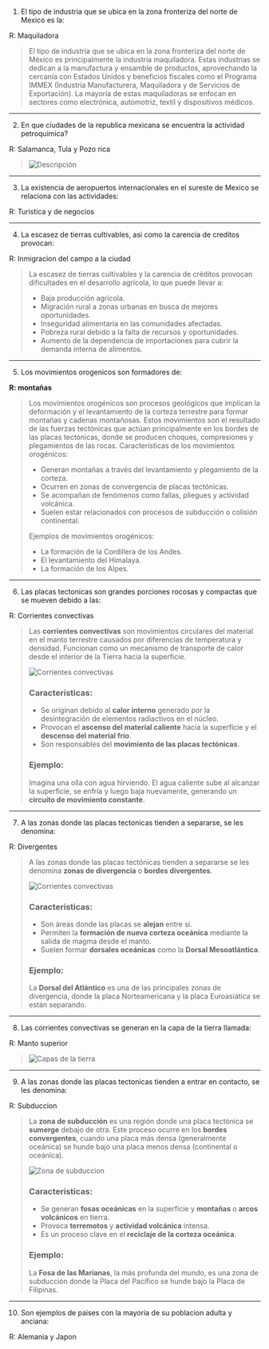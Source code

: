 1. El tipo de industria que se ubica en la zona fronteriza del norte de Mexico es la: 

R: Maquiladora

> El tipo de industria que se ubica en la zona fronteriza del norte de México es principalmente la industria maquiladora. Estas industrias se dedican a la manufactura y ensamble de productos, aprovechando la cercanía con Estados Unidos y beneficios fiscales como el Programa IMMEX (Industria Manufacturera, Maquiladora y de Servicios de Exportación). La mayoría de estas maquiladoras se enfocan en sectores como electrónica, automotriz, textil y dispositivos médicos.

---

2. En que ciudades de la republica mexicana se encuentra la actividad petroquimica? 

R: Salamanca, Tula y Pozo rica 

> ![Descripción](./G02_03.png)

---
3. La existencia de aeropuertos internacionales en el sureste de Mexico se relaciona con las actividades:  

R: Turistica y de negocios

---
4. La escasez de tierras cultivables, asi como la carencia de creditos provocan: 

R: Inmigracion del campo a la ciudad

> La escasez de tierras cultivables y la carencia de créditos provocan dificultades en el desarrollo agrícola, lo que puede llevar a:
>
>   - Baja producción agrícola.
>   - Migración rural a zonas urbanas en busca de mejores oportunidades.
>   - Inseguridad alimentaria en las comunidades afectadas.
>   - Pobreza rural debido a la falta de recursos y oportunidades.
>   - Aumento de la dependencia de importaciones para cubrir la demanda interna de alimentos.

---
5. Los movimientos orogenicos son formadores de: 

**R: montañas**

> Los movimientos orogénicos son procesos geológicos que implican la deformación y el levantamiento de la corteza terrestre para formar montañas y cadenas montañosas. Estos movimientos son el resultado de las fuerzas tectónicas que actúan principalmente en los bordes de las placas tectónicas, donde se producen choques, compresiones y plegamientos de las rocas.
> Características de los movimientos orogénicos:
> 
> - Generan montañas a través del levantamiento y plegamiento de la corteza.
> - Ocurren en zonas de convergencia de placas tectónicas.
> - Se acompañan de fenómenos como fallas, pliegues y actividad volcánica.
> - Suelen estar relacionados con procesos de subducción o colisión continental.
> 
> Ejemplos de movimientos orogénicos:
> 
> - La formación de la Cordillera de los Andes.
> - El levantamiento del Himalaya.
> - La formación de los Alpes.

---
6. Las placas tectonicas son grandes porciones rocosas y compactas que se mueven debido a las: 

R: Corrientes convectivas

> Las **corrientes convectivas** son movimientos circulares del material en el manto terrestre causados por diferencias de temperatura y densidad. Funcionan como un mecanismo de transporte de calor desde el interior de la Tierra hacia la superficie.
>
> ![Corrientes convectivas](./G04_06.jpg)
>
> ### Características:
> - Se originan debido al **calor interno** generado por la desintegración de elementos radiactivos en el núcleo.
> - Provocan el **ascenso del material caliente** hacia la superficie y el **descenso del material frío**.
> - Son responsables del **movimiento de las placas tectónicas**.
>
> ### Ejemplo:
> Imagina una olla con agua hirviendo. El agua caliente sube al alcanzar la superficie, se enfría y luego baja nuevamente, generando un **circuito de movimiento constante**.

---
7. A las zonas donde las placas tectonicas tienden a separarse, se les denomina: 

R: Divergentes

> A las zonas donde las placas tectónicas tienden a separarse se les denomina **zonas de divergencia** o **bordes divergentes**.
>
> ![Corrientes convectivas](./G04_07.jpg)
> ### Características:
> - Son áreas donde las placas se **alejan** entre sí.
> - Permiten la **formación de nueva corteza oceánica** mediante la salida de magma desde el manto.
> - Suelen formar **dorsales oceánicas** como la **Dorsal Mesoatlántica**.
>
> ### Ejemplo:
> La **Dorsal del Atlántico** es una de las principales zonas de divergencia, donde la placa Norteamericana y la placa Euroasiática se están separando.

---
8.  Las corrientes convectivas se generan en la capa de la tierra llamada:  

R: Manto superior

> ![Capas de la tierra](./G04_08.jpg)

---
9. A las zonas donde las placas tectonicas tienden a entrar en contacto, se les denomina: 

R: Subduccion

> La **zona de subducción** es una región donde una placa tectónica se **sumerge** debajo de otra. Este proceso ocurre en los **bordes convergentes**, cuando una placa más densa (generalmente oceánica) se hunde bajo una placa menos densa (continental o oceánica).
>
> ![Zona de subduccion](./G04_09.jpg)
>
> ### Características:
> - Se generan **fosas oceánicas** en la superficie y **montañas** o **arcos volcánicos** en tierra.
> - Provoca **terremotos** y **actividad volcánica** intensa.
> - Es un proceso clave en el **reciclaje de la corteza oceánica**.
>
> ### Ejemplo:
> La **Fosa de las Marianas**, la más profunda del mundo, es una zona de subducción donde la Placa del Pacífico se hunde bajo la Placa de Filipinas.

---
10. Son ejemplos de paises con la mayoria de su poblacion adulta y anciana:

R: Alemania y Japon
